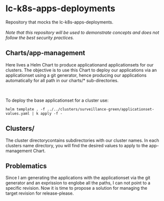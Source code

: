# lc-k8s-apps-deployments

Repository that mocks the lc-k8s-apps-deployments. </br></br>
*Note that this repository will be used to demonstrate concepts and does not follow the best security practices.*

## Charts/app-management

Here lives a Helm Chart to produce applicationand applicationsets for our clusters. The objective is to use this Chart to deploy our applications via an applicationset using a git generator, hence producing our applications automatically for all path in our charts/* sub-directories.

</br></br>
To deploy the base applicationset for a cluster use:

```
helm template . -f ../../clusters/surveillance-green/applicationset-values.yaml | k apply -f -
```

## Clusters/

The cluster directorycontains subdirectories with our cluster names. In each clusters name directory, you will find the desired values to apply to the app-management Chart.

## Problematics

Since I am generating the applications with the applicationset via the git generator and an exprission to englobe all the paths, I can not point to a specific revision. Now it is time to propose a solution for managing the target revision for release-please.